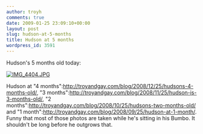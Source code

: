```yaml
---
author: troyh
comments: true
date: 2009-01-25 23:09:10+00:00
layout: post
slug: hudson-at-5-months
title: Hudson at 5 months
wordpress_id: 3591
---
```


Hudson's 5 months old today:

[![IMG_4404.JPG](http://farm4.static.flickr.com/3437/3231313041_7c5579fd41.jpg)](http://www.flickr.com/photos/troyh/3231313041/)

Hudson at "4 months":http://troyandgay.com/blog/2008/12/25/hudsons-4-months-old/, "3 months":http://troyandgay.com/blog/2008/11/25/hudson-is-3-months-old/, "2 months":http://troyandgay.com/blog/2008/10/25/hudsons-two-months-old/ and "1 month":http://troyandgay.com/blog/2008/09/25/hudson-at-1-month/. Funny that most of those photos are taken while he's sitting in his Bumbo. It shouldn't be long before he outgrows that.
